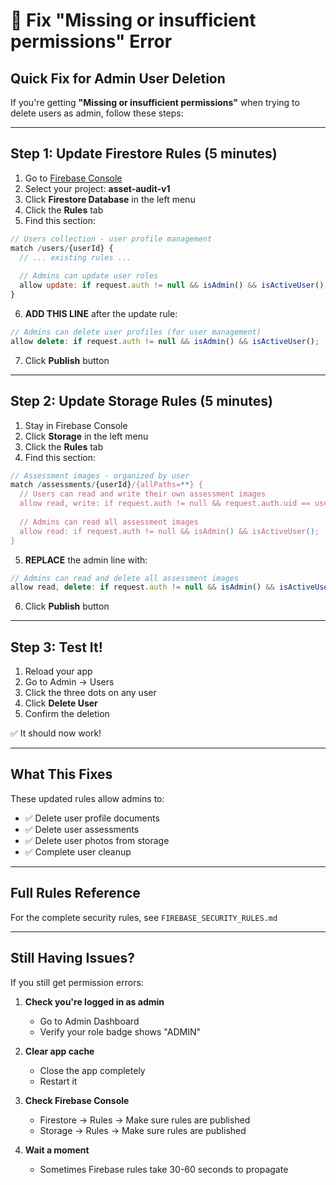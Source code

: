 # 🔧 Fix "Missing or insufficient permissions" Error

## Quick Fix for Admin User Deletion

If you're getting **"Missing or insufficient permissions"** when trying to delete users as admin, follow these steps:

---

## Step 1: Update Firestore Rules (5 minutes)

1. Go to [Firebase Console](https://console.firebase.google.com)
2. Select your project: **asset-audit-v1**
3. Click **Firestore Database** in the left menu
4. Click the **Rules** tab
5. Find this section:

```javascript
// Users collection - user profile management
match /users/{userId} {
  // ... existing rules ...
  
  // Admins can update user roles
  allow update: if request.auth != null && isAdmin() && isActiveUser();
}
```

6. **ADD THIS LINE** after the update rule:

```javascript
// Admins can delete user profiles (for user management)
allow delete: if request.auth != null && isAdmin() && isActiveUser();
```

7. Click **Publish** button

---

## Step 2: Update Storage Rules (5 minutes)

1. Stay in Firebase Console
2. Click **Storage** in the left menu
3. Click the **Rules** tab
4. Find this section:

```javascript
// Assessment images - organized by user
match /assessments/{userId}/{allPaths=**} {
  // Users can read and write their own assessment images
  allow read, write: if request.auth != null && request.auth.uid == userId && isActiveUser();
  
  // Admins can read all assessment images
  allow read: if request.auth != null && isAdmin() && isActiveUser();
}
```

5. **REPLACE** the admin line with:

```javascript
// Admins can read and delete all assessment images
allow read, delete: if request.auth != null && isAdmin() && isActiveUser();
```

6. Click **Publish** button

---

## Step 3: Test It!

1. Reload your app
2. Go to Admin → Users
3. Click the three dots on any user
4. Click **Delete User**
5. Confirm the deletion

✅ It should now work!

---

## What This Fixes

These updated rules allow admins to:
- ✅ Delete user profile documents
- ✅ Delete user assessments
- ✅ Delete user photos from storage
- ✅ Complete user cleanup

---

## Full Rules Reference

For the complete security rules, see `FIREBASE_SECURITY_RULES.md`

---

## Still Having Issues?

If you still get permission errors:

1. **Check you're logged in as admin**
   - Go to Admin Dashboard
   - Verify your role badge shows "ADMIN"

2. **Clear app cache**
   - Close the app completely
   - Restart it

3. **Check Firebase Console**
   - Firestore → Rules → Make sure rules are published
   - Storage → Rules → Make sure rules are published

4. **Wait a moment**
   - Sometimes Firebase rules take 30-60 seconds to propagate

